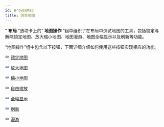 ```yaml
---
id: BrowseMap
title: 浏览地图
---
```

“ **布局** ”选项卡上的“ **地图操作**
”组中组织了在布局中浏览地图的工具，包括锁定与解除锁定地图、放大缩小地图、地图漫游、地图全幅显示以及刷新等功能。

  
“地图操作”组中包含以下按钮，下面详细介绍如何使用这些按钮实现相应的功能。

![](../../img/smalltitle.png) [锁定地图](LockMapButton.htm)

![](../../img/smalltitle.png) [放大地图](Zoominbutton.htm)

![](../../img/smalltitle.png) [缩小地图](Zoomoutbutton.htm)

![](../../img/smalltitle.png) [自由缩放](Zoomfreebutton.htm)

![](../../img/smalltitle.png) [全幅显示](EntireViewbutton.htm)

![](../../img/smalltitle.png) [刷新](RefreshMapbutton.htm)

![](../../img/smalltitle.png) [漫游](PanButton.htm)



